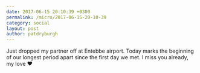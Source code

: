 ```yaml
---
date: 2017-06-15 20:10:39 +0300
permalink: /micro/2017-06-15-20-10-39
category: social
layout: post
author: patdryburgh
---
```


Just dropped my partner off at Entebbe airport. Today marks the beginning of our longest period apart since the first day we met. I miss you already, my love ❤️ 
